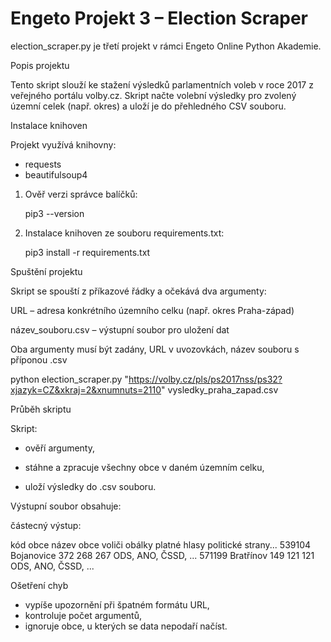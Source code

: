 # Engeto Projekt 3 – Election Scraper
election_scraper.py je třetí projekt v rámci Engeto Online Python Akademie.

Popis projektu

Tento skript slouží ke stažení výsledků parlamentních voleb v roce 2017 z veřejného portálu volby.cz.
Skript načte volební výsledky pro zvolený územní celek (např. okres) a uloží je do přehledného CSV souboru.

Instalace knihoven

Projekt využívá knihovny:

- requests
- beautifulsoup4

1. Ověř verzi správce balíčků:

   pip3 --version
   
2. Instalace knihoven ze souboru requirements.txt:

   pip3 install -r requirements.txt

Spuštění projektu

Skript se spouští z příkazové řádky a očekává dva argumenty:

URL – adresa konkrétního územního celku (např. okres Praha-západ)

název_souboru.csv – výstupní soubor pro uložení dat

Oba argumenty musí být zadány, URL v uvozovkách, název souboru s příponou .csv

python election_scraper.py "https://volby.cz/pls/ps2017nss/ps32?xjazyk=CZ&xkraj=2&xnumnuts=2110" vysledky_praha_zapad.csv

Průběh skriptu

Skript:

- ověří argumenty,

- stáhne a zpracuje všechny obce v daném územním celku,

- uloží výsledky do .csv souboru.

Výstupní soubor obsahuje:

částecný výstup:

kód obce	název obce	voliči	obálky	platné hlasy	politické strany...
539104	Bojanovice	372	268	267	ODS, ANO, ČSSD, ...
571199	Bratřínov	149	121	121	ODS, ANO, ČSSD, ...

Ošetření chyb

- vypíše upozornění při špatném formátu URL,
- kontroluje počet argumentů,
- ignoruje obce, u kterých se data nepodaří načíst.


